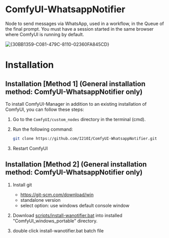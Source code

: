 # ComfyUI-WhatsappNotifier
Node to send messages via WhatsApp, used in a workflow, in the Queue of the final prompt. You must have a session started in the same browser where ComfyUI is running by default.

![{30BB1359-C081-479C-8110-02360FA845CD}](https://github.com/user-attachments/assets/24c13788-8cbb-41c5-b95a-326b51927f13)

# Installation

## Installation [Method 1] (General installation method: ComfyUI-WhatsappNotifier only)

To install ComfyUI-Manager in addition to an existing installation of ComfyUI, you can follow these steps:

1. Go to the `ComfyUI/custom_nodes` directory in the terminal (cmd).
2. Run the following command:

   ```sh
   git clone https://github.com/I210I/ComfyUI-WhatsappNotifier.git
3. Restart ComfyUI

## Installation [Method 2] (General installation method: ComfyUI-WhatsappNotifier only)

1. Install git
   - https://git-scm.com/download/win
   - standalone version
   - select option: use windows default console window

2. Download [scripts/install-wanotifier.bat](https://github.com/I210I/ComfyUI-WhatsappNotifier/blob/main/scripts/install-wanotifier.bat) into installed "ComfyUI_windows_portable" directory.
3. double click install-wanotifier.bat batch file
